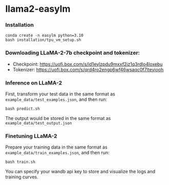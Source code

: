# llama2-easylm
### Installation
```
conda create -n easylm python=3.10
bash installation/tpu_vm_setup.sh
```
### Downloading LLaMA-2-7b checkpoint and tokenizer:
+ Checkpoint: https://uofi.box.com/s/id1eylzpdu9mxxf2jz1q3rdlo4loxebu
+ Tokenizer: https://uofi.box.com/s/qrd4ro2engp6wf46wsaqc0f7lteyiooh
### Inference on LLaMA-2
First, transform your test data in the same format as `example_data/test_examples.json`, and then run:
```
bash predict.sh
```
The output would be stored in the same format as ``example_data/test_output.json``
### Finetuning LLaMA-2
Prepare your training data in the same format as `example_data/train_examples.json`, and then run:
```
bash train.sh
```
You can specify your wandb api key to store and visualize the logs and training curves.
